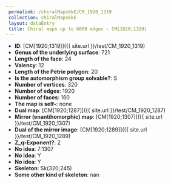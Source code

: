 ```yaml
--- 
 permalink: /chiralMaps6kE/CM_1920_1319 
 collection: chiralMaps6kE
 layout: dataEntry
 title: Chiral maps up to 6000 edges - CM[1920;1319]
---
```


- **ID**: [CM[1920;1319]]({{ site.url }}/test/CM_1920_1319)
- **Genus of the underlying surface**: 721
- **Length of the face**: 24
- **Valency**: 12
- **Length of the Petrie polygon**: 20
- **Is the automorphism group solvable?**: S
- **Number of vertices**: 320
- **Number of edges**: 1920
- **Number of faces**: 160
- **The map is self-**: none
- **Dual map**: [CM[1920;1287]]({{ site.url }}/test/CM_1920_1287)
- **Mirror (enantihomorphic) map**: [CM[1920;1307]]({{ site.url }}/test/CM_1920_1307)
- **Dual of the mirror image**: [CM[1920;1289]]({{ site.url }}/test/CM_1920_1289)
- **Z_q-Exponent?**: 2
- **No idea**:  7:1307
- **No idea**: Y
- **No idea**: Y
- **Skeleton**: Sk(320;245)
- **Some other kind of skeleton**: nan
